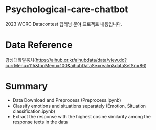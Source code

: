 # Psychological-care-chatbot
2023 WCRC Datacontest 딥러닝 분야 프로젝트 내용입니다.

# Data Reference
감성대화말뭉치(https://aihub.or.kr/aihubdata/data/view.do?currMenu=115&topMenu=100&aihubDataSe=realm&dataSetSn=86)

# Summary
* Data Download and Preprocess (Preprocess.ipynb)
* Classify emotions and situations separately (Emotion, Situation classification.ipynb)
* Extract the response with the highest cosine similarity among the response texts in the data
